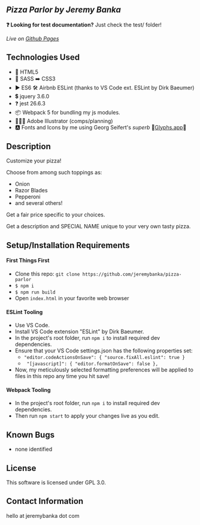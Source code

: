 ## _Pizza Parlor by Jeremy Banka_

**❓ Looking for test documentation?** Just check the test/ folder!

_Live on [Github Pages](https://jeremybanka.github.io/pizza-parlor)_


## Technologies Used

* 📄 HTML5
* 💅 SASS ➡️ CSS3
* ▶️ ES6 🛠 Airbnb ESLint (thanks to VS Code ext. ESLint by Dirk Baeumer)
* 💲 jquery 3.6.0
* ❓ jest 26.6.3
* 📦 Webpack 5 for bundling my js modules.
* 👨🏻‍🎨 Adobe Illustrator (comps/planning)
* 🅰️ Fonts and Icons by me using Georg Seifert's _superb_ 💚[Glyphs.app](https://glyphsapp.com)💚

## Description

Customize your pizza!

Choose from among such toppings as:
* Onion
* Razor Blades
* Pepperoni
* and several others!

Get a fair price specific to your choices.

Get a description and SPECIAL NAME unique to your very own tasty pizza.

## Setup/Installation Requirements

#### First Things First
* Clone this repo: `git clone https://github.com/jeremybanka/pizza-parlor`
* `$ npm i`
* `$ npm run build`
* Open `index.html` in your favorite web browser

#### ESLint Tooling
* Use VS Code.
* Install VS Code extension "ESLint" by Dirk Baeumer.
* In the project's root folder, run `npm i` to install required dev dependencies.
* Ensure that your VS Code settings.json has the following properties set:
  + `"editor.codeActionsOnSave": { "source.fixAll.eslint": true } `
  + ` "[javascript]": { "editor.formatOnSave": false },`
* Now, my meticulously selected formatting preferences will be applied to files in this repo any time you hit save!

#### Webpack Tooling
* In the project's root folder, run `npm i` to install required dev dependencies.
* Then run `npm start` to apply your changes live as you edit.

## Known Bugs

* none identified

## License

This software is licensed under GPL 3.0.

## Contact Information

hello at jeremybanka dot com